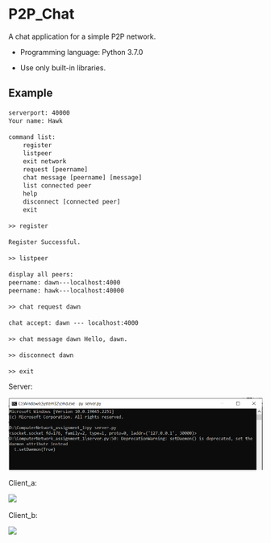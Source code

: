 # P2P_Chat

A chat application for a simple P2P network.

- Programming language: Python 3.7.0

- Use only built-in libraries.

## Example

    serverport: 40000
    Your name: Hawk
    
    command list:
        register                          
        listpeer                            
        exit network                        
        request [peername]        
        chat message [peername] [message]   
        list connected peer                
        help                               
        disconnect [connected peer]                      
        exit                                
    
    >> register
    
    Register Successful.
    
    >> listpeer
    
    display all peers:
    peername: dawn---localhost:4000
    peername: hawk---localhost:40000
    
    >> chat request dawn
    
    chat accept: dawn --- localhost:4000
    
    >> chat message dawn Hello, dawn.
    
    >> disconnect dawn
    
    >> exit


Server:

![](example/server.png)

Client_a:

![](example/client_a.png)

Client_b:

![](example/client_b.png)